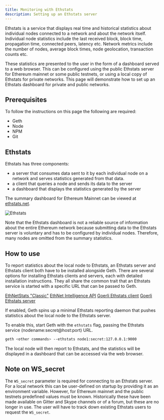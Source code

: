 ```yaml
---
title: Monitoring with Ethstats
description: Setting up an Ethstats server
---
```


Ethstats is a service that displays real time and historical statistics about individual
nodes connected to a network and about the network itself. Individual node statistics include
the last received block, block time, propagation time, connected peers, latency etc. Network
metrics include the number of nodes, average block times, node geolocation,
transaction counts etc.

These statistics are presented to the user in the form of a dashboard served to a web browser.
This can be configured using the public Ethstats server for Ethereum mainnet or some
public testnets, or using a local copy of Ethstats for private networks. This page will
demonstrate how to set up an Ethstats dashboard for private and public networks.

## Prerequisites

To follow the instructions on this page the following are required:

- Geth
- Node
- NPM
- Git

## Ethstats

Ethstats has three components:

- a server that consumes data sent to it by each individual node on a network and serves
  statistics generated from that data.
- a client that queries a node and sends its data to the server
- a dashboard that displays the statistics generated by the server

The summary dashboard for Ethereum Mainnet can be viewed at [ethstats.net](https://ethstats.net/).

![Ethstats](/images/docs/ethstats-mainnet.png)

Note that the Ethstats dashboard is not a reliable source of information about the entire Ethereum
network because submitting data to the Ethstats server is voluntary and has to be configured by
individual nodes. Therefore, many nodes are omitted from the summary statistics.

## How to use

To report statistics about the local node to Ethstats, an Ethstats server and Ethstats client both have
to be installed alongside Geth. There are several options for installing Ethstats clients and servers,
each with detailed installation instructions. They all share the common trait that an Ethstats service is
started with a specific URL that can be passed to Geth.

[EthNetStats "Classic"](https://github.com/ethereum/eth-netstats)
[EthNet Intelligence API](https://github.com/ethereum/eth-net-intelligence-api)
[Goerli Ethstats client](https://github.com/goerli/ethstats-client)
[Goerli Ethstats server](https://github.com/goerli/ethstats-server)

If enabled, Geth spins up a minimal Ethstats reporting daemon that pushes statistics about the
local node to the Ethstats server.

To enable this, start Geth with the `ethstats` flag, passing the Ethstats service (nodename:secret@host:port) URL.

```sh
geth <other commands> --ethstats node1:secret:127.0.0.1:9000
```

The local node will then report to Ethstats, and the statistics will be displayed in a dashboard that can be
accessed via the web browser.

## Note on WS_secret

The `WS_secret` parameter is required for connecting to an Ethstats server. For a local network this can be user-defined
on startup by providing it as an environment variable. However, for Ethereum mainnet and the public testnets predefined
values must be known. Historically these have been made available on Gitter and Skype channels or of a forum, but these are
no longer in use. The user will have to track down existing Ethstats users to request the `WS_secret`.
